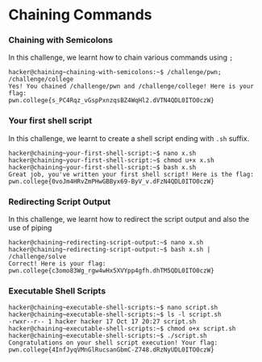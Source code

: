 # Chaining Commands

### Chaining with Semicolons
In this challenge, we learnt how to chain various commands using `;`
```
hacker@chaining~chaining-with-semicolons:~$ /challenge/pwn; /challenge/college
Yes! You chained /challenge/pwn and /challenge/college! Here is your flag:
pwn.college{s_PC4Rqz_vGspPxnzqsBZ4WqHl2.dVTN4QDL0ITO0czW}
```

### Your first shell script
In this challenge, we learnt to create a shell script ending with `.sh` suffix.
```
hacker@chaining~your-first-shell-script:~$ nano x.sh
hacker@chaining~your-first-shell-script:~$ chmod u+x x.sh
hacker@chaining~your-first-shell-script:~$ bash x.sh
Great job, you've written your first shell script! Here is the flag:
pwn.college{0voJm4HRvZmPHwGBByx69-ByV_v.dFzN4QDL0ITO0czW}
```

### Redirecting Script Output
In this challenge, we learnt how to redirect the script output and also the use of piping
```
hacker@chaining~redirecting-script-output:~$ nano x.sh
hacker@chaining~redirecting-script-output:~$ bash x.sh | /challenge/solve
Correct! Here is your flag:
pwn.college{c3omo83Wg_rgw4wHx5XVYpp4gfh.dhTM5QDL0ITO0czW}
```

### Executable Shell Scripts
```
hacker@chaining~executable-shell-scripts:~$ nano script.sh
hacker@chaining~executable-shell-scripts:~$ ls -l script.sh
-rwxr--r-- 1 hacker hacker 17 Oct 17 20:27 script.sh
hacker@chaining~executable-shell-scripts:~$ chmod o+x script.sh
hacker@chaining~executable-shell-scripts:~$ ./script.sh
Congratulations on your shell script execution! Your flag:
pwn.college{4InfJyqVMnGlRucsanGbmC-Z748.dRzNyUDL0ITO0czW}
```
